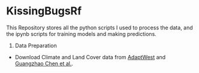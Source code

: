 # KissingBugsRf


This Repository stores all the python scripts I used to process the data, and the ipynb scripts for training models and making predictions.


1. Data Preparation

* Download Climate and Land Cover data from [AdaptWest](https://adaptwest.databasin.org) and [Guangzhao Chen et al.](https://zenodo.org/record/4584775#.Y-KIMy9w1QL).
